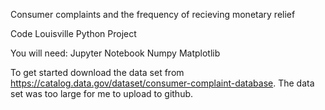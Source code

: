 Consumer complaints and the frequency of recieving monetary relief

Code Louisville Python Project

You will need:
Jupyter Notebook
Numpy
Matplotlib

To get started download the data set from https://catalog.data.gov/dataset/consumer-complaint-database.
The data set was too large for me to upload to github.
